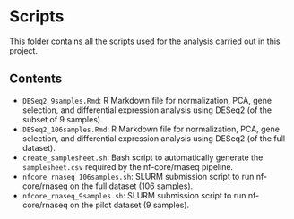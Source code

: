 # Scripts

This folder contains all the scripts used for the analysis carried out in this project.

## Contents

- `DESeq2_9samples.Rmd`: R Markdown file for normalization, PCA, gene selection, and differential expression analysis using DESeq2 (of the subset of 9 samples).
- `DESeq2_106samples.Rmd`: R Markdown file for normalization, PCA, gene selection, and differential expression analysis using DESeq2 (of the full dataset).
- `create_samplesheet.sh`: Bash script to automatically generate the `samplesheet.csv` required by the nf-core/rnaseq pipeline.
- `nfcore_rnaseq_106samples.sh`: SLURM submission script to run nf-core/rnaseq on the full dataset (106 samples).
- `nfcore_rnaseq_9samples.sh`: SLURM submission script to run nf-core/rnaseq on the pilot dataset (9 samples).
